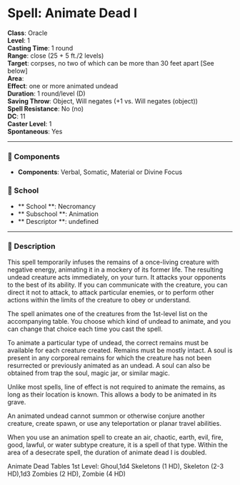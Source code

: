 
# Spell: Animate Dead I
**Class**: Oracle  
**Level**: 1  
**Casting Time**: 1 round  
**Range**: close (25 + 5 ft./2 levels)  
**Target**: corpses, no two of which can be more than 30 feet apart [See below]  
**Area**:   
**Effect**: one or more animated undead  
**Duration**: 1 round/level (D)  
**Saving Throw**: Object, Will negates (+1 vs. Will negates (object))  
**Spell Resistance**: No (no)  
**DC**: 11  
**Caster Level**: 1  
**Spontaneous**: Yes

---

### 🔮 Components
- **Components**: Verbal, Somatic, Material or Divine Focus

### 🏫 School
- ** School **: Necromancy
- ** Subschool **: Animation
- ** Descriptor **: undefined
---

### 📜 Description
This spell temporarily infuses the remains of a once-living creature with negative energy, animating it in a mockery of its former life. The resulting undead creature acts immediately, on your turn. It attacks your opponents to the best of its ability. If you can communicate with the creature, you can direct it not to attack, to attack particular enemies, or to perform other actions within the limits of the creature to obey or understand.

The spell animates one of the creatures from the 1st-level list on the accompanying table. You choose which kind of undead to animate, and you can change that choice each time you cast the spell.

To animate a particular type of undead, the correct remains must be available for each creature created. Remains must be mostly intact. A soul is present in any corporeal remains for which the creature has not been resurrected or previously animated as an undead. A soul can also be obtained from trap the soul, magic jar, or similar magic.

Unlike most spells, line of effect is not required to animate the remains, as long as their location is known. This allows a body to be animated in its grave.

An animated undead cannot summon or otherwise conjure another creature, create spawn, or use any teleportation or planar travel abilities.

When you use an animation spell to create an air, chaotic, earth, evil, fire, good, lawful, or water subtype creature, it is a spell of that type. Within the area of a desecrate spell, the duration of animate dead I is doubled.

Animate Dead Tables
1st Level: Ghoul,1d4 Skeletons (1 HD), Skeleton (2-3 HD),1d3 Zombies (2 HD), Zombie (4 HD)
